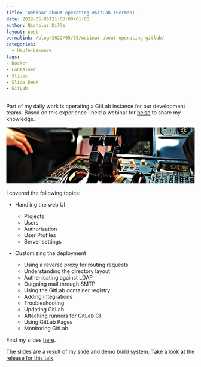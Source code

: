 ```yaml
---
title: 'Webinar about operating #GitLab (German)'
date: 2022-05-05T21:00:00+01:00
author: Nicholas Dille
layout: post
permalink: /blog/2022/05/05/webinar-about-operating-gitlab/
categories:
  - Haufe-Lexware
tags:
- Docker
- Container
- Slides
- Slide Deck
- GitLab
---
```

Part of my daily work is operating a GitLab instance for our development teams. Based on this experience I held a webinar for [heise](https://events.heise.de/) to share my knowledge.

<img src="/media/2022/03/abby-ar-1uwzsExrKzY-unsplash.jpg" style="object-fit: cover; object-position: center 60%; width: 100%; height: 150px;" />

<!--more-->

I covered the following topics:

- Handling the web UI

  - Projects
  - Users
  - Authorization
  - User Profiles
  - Server settings

- Customizing the deployment

  - Using a reverse proxy for routing requests
  - Understanding the directory layout
  - Authenicating against LDAP
  - Outgoing mail through SMTP
  - Using the GitLab container registry
  - Adding integrations
  - Troubleshooting
  - Updating GitLab
  - Attaching runners for GitLab CI
  - Using GitLab Pages
  - Monitoring GitLab

Find my slides [here](/slides/2022-05-05/heise-GitLab-Ops.html).

The slides are a result of my slide and demo build system. Take a look at the [release for this talk](https://github.com/nicholasdille/container-slides/releases/tag/20220505.2).
